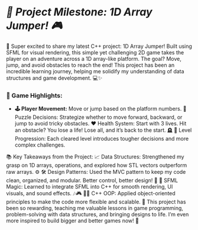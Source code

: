 # ***🚀 Project Milestone: 1D Array Jumper! 🎮***

🌟 Super excited to share my latest C++ project: 1D Array Jumper! Built using SFML for visual rendering, this simple yet challenging 2D game takes the player on an adventure across a 1D array-like platform. The goal? Move, jump, and avoid obstacles to reach the end! This project has been an incredible learning journey, helping me solidify my understanding of data structures and game development. 💻✨

### **🎯 Game Highlights:**
- **🕹️ Player Movement:** Move or jump based on the platform numbers.
🧩 Puzzle Decisions: Strategize whether to move forward, backward, or jump to avoid tricky obstacles.
❤️ Health System: Start with 3 lives. Hit an obstacle? You lose a life! Lose all, and it’s back to the start. 🪦
🚀 Level Progression: Each cleared level introduces tougher decisions and more complex challenges.

📚 Key Takeaways from the Project:
📈 Data Structures: Strengthened my grasp on 1D arrays, operations, and explored how STL vectors outperform raw arrays. ⚙️
🛠️ Design Patterns: Used the MVC pattern to keep my code clean, organized, and modular. Better control, better design! 🧩
🎨 SFML Magic: Learned to integrate SFML into C++ for smooth rendering, UI visuals, and sound effects. 🎶🎮
👨‍💻 C++ OOP: Applied object-oriented principles to make the code more flexible and scalable.
🌈 This project has been so rewarding, teaching me valuable lessons in game programming, problem-solving with data structures, and bringing designs to life. I’m even more inspired to build bigger and better games now! 🎉
